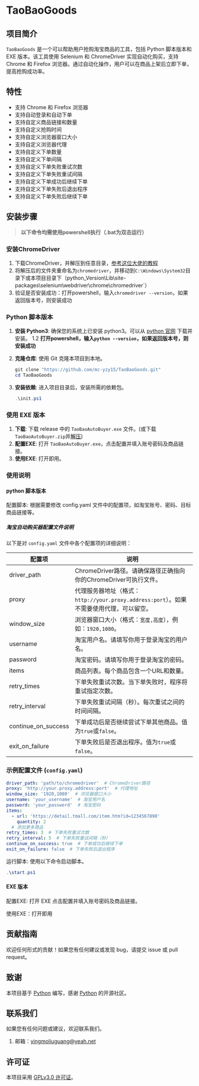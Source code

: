 # TaoBaoGoods

## 项目简介

`TaoBaoGoods` 是一个可以帮助用户抢购淘宝商品的工具，包括 Python 脚本版本和 EXE 版本。该工具使用 Selenium 和 ChromeDriver 实现自动化购买，支持 Chrome 和 Firefox 浏览器。通过自动化操作，用户可以在商品上架后立即下单，提高抢购成功率。

## 特性

- 支持 Chrome 和 Firefox 浏览器
- 支持自动登录和自动下单
- 支持自定义商品链接和数量
- 支持自定义抢购时间
- 支持自定义浏览器窗口大小
- 支持自定义浏览器代理
- 支持自定义下单数量
- 支持自定义下单间隔
- 支持自定义下单失败重试次数
- 支持自定义下单失败重试间隔
- 支持自定义下单成功后继续下单
- 支持自定义下单失败后退出程序
- 支持自定义下单失败后继续下单

## 安装步骤

>**以下命令均需使用powershell执行（.bat为双击运行）**

### 安装ChromeDriver

1. 下载ChromeDriver，并解压到任意目录，[参考这位大佬的教程](https://blog.csdn.net/zhoukeguai/article/details/113247342)
2. 将解压后的文件夹重命名为`chromedriver`，并移动到`C:\Windows\System32`目录下或本项目目录下（python_Version\Lib\site-packages\selenium\webdriver\chrome\chromedriver`）
3. 验证是否安装成功：打开powershell，输入`chromedriver --version`，如果返回版本号，则安装成功

### Python 脚本版本

1. **安装 Python3**: 确保您的系统上已安装 python3。可以从 [python 官网](https://python.org/) 下载并安装。
1.2 **打开powershell，输入`python --version`，如果返回版本号，则安装成功**
2. **克隆仓库**: 使用 Git 克隆本项目到本地。

   ```powershell
   git clone "https://github.com/mc-yzy15/TaoBaoGoods.git"
   cd TaoBaoGoods
3. **安装依赖**: 进入项目目录后，安装所需的依赖包。

   ```powershell
   .\init.ps1
   ```

### 使用 EXE 版本

1. **下载**: 下载 release 中的 `TaoBaoAutoBuyer.exe` 文件。(或下载 `TaoBaoAutoBuyer.zip`并[解压](https://blog.csdn.net/BidaWaves/article/details/142530432))
2. **配置EXE**: 打开 `TaoBaoAutoBuyer.exe`，点击配置并填入账号密码及商品链接。
3. **使用EXE**: 打开即用。

### 使用说明

#### python 脚本版本

配置脚本: 根据需要修改 config.yaml 文件中的配置项，如淘宝账号、密码、目标商品链接等。

##### 淘宝自动购买器配置文件说明

以下是对 `config.yaml` 文件中各个配置项的详细说明：

| 配置项            | 说明                                                                 |
|-------------------|----------------------------------------------------------------------|
| driver_path       | ChromeDriver路径。请确保路径正确指向你的ChromeDriver可执行文件。     |
| proxy             | 代理服务器地址（格式：`http://your.proxy.address:port`）。如果不需要使用代理，可以留空。 |
| window_size       | 浏览器窗口大小（格式：`宽度,高度`），例如：`1920,1080`。            |
| username          | 淘宝用户名。请填写你用于登录淘宝的用户名。                           |
| password          | 淘宝密码。请填写你用于登录淘宝的密码。                               |
| items             | 商品列表。每个商品包含一个URL和数量。                                |
| retry_times       | 下单失败重试次数。当下单失败时，程序将重试指定次数。                 |
| retry_interval    | 下单失败重试间隔（秒）。每次重试之间的时间间隔。                      |
| continue_on_success | 下单成功后是否继续尝试下单其他商品。值为`true`或`false`。           |
| exit_on_failure   | 下单失败后是否退出程序。值为`true`或`false`。                         |

### 示例配置文件 (`config.yaml`)

```yaml
driver_path: 'path/to/chromedriver'  # ChromeDriver路径
proxy: 'http://your.proxy.address:port'  # 代理地址
window_size: '1920,1080'  # 浏览器窗口大小
username: 'your_username'  # 淘宝用户名
password: 'your_password'  # 淘宝密码
items:
  - url: 'https://detail.tmall.com/item.htm?id=1234567890'
    quantity: 2
  # 添加更多商品
retry_times: 3  # 下单失败重试次数
retry_interval: 5  # 下单失败重试间隔（秒）
continue_on_success: true  # 下单成功后继续下单
exit_on_failure: false  # 下单失败后退出程序
```

运行脚本: 使用以下命令启动脚本。

```powershell
.\start.ps1
```

#### EXE 版本

配置EXE: 打开 EXE 点击配置并填入账号密码及商品链接。

使用EXE：打开即用

## 贡献指南

欢迎任何形式的贡献！如果您有任何建议或发现 bug，请提交 issue 或 pull request。

## 致谢

本项目基于 [Python](https://www.python.org/) 编写，感谢 [Python](https://www.python.org/) 的开源社区。

## 联系我们

如果您有任何问题或建议，欢迎联系我们。

1. 邮箱：[yingmoliuguang@yeah.net](mailto:yingmoliuguang@yeah.net)

## 许可证

本项目采用 [GPLv3.0 许可证](Licence)。
